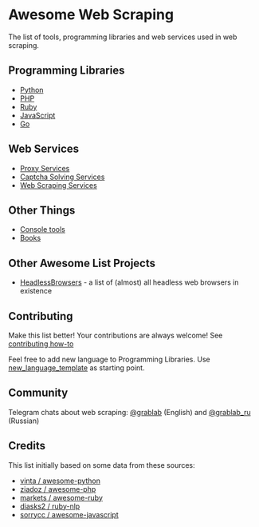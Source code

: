 # Awesome Web Scraping

The list of tools, programming libraries and web services used in web scraping.

## Programming Libraries

* [Python](http://github.com/lorien/web-scraping/blob/master/python.md)
* [PHP](http://github.com/lorien/web-scraping/blob/master/php.md)
* [Ruby](http://github.com/lorien/web-scraping/blob/master/ruby.md)
* [JavaScript](http://github.com/lorien/web-scraping/blob/master/javascript.md)
* [Go](http://github.com/lorien/web-scraping/blob/master/golang.md)

## Web Services
* [Proxy Services](http://github.com/lorien/web-scraping/blob/master/proxy_services.md)
* [Captcha Solving Services](https://github.com/lorien/awesome-web-scraping/blob/master/captcha_solving_services.md)
* [Web Scraping Services](http://github.com/lorien/web-scraping/blob/master/web_services.md)

## Other Things

* [Console tools](http://github.com/lorien/web-scraping/blob/master/console_tools.md)
* [Books](http://github.com/lorien/web-scraping/blob/master/books.md)

## Other Awesome List Projects
* [HeadlessBrowsers](https://github.com/dhamaniasad/HeadlessBrowsers) - a list of (almost) all headless web browsers in existence

## Contributing

Make this list better! Your contributions are always welcome! See [contributing how-to](https://github.com/lorien/web-scraping/blob/master/CONTRIBUTING.md)

Feel free to add new language to Programming Libraries. Use [new_language_template](http://github.com/lorien/web-scraping/blob/master/new_language_template.md) as starting point.

## Community

Telegram chats about web scraping: [@grablab](https://t.me/grablab) (English) and [@grablab_ru](https://t.me/grablab_ru) (Russian)

## Credits
This list initially based on some data from these sources:
* [vinta / awesome-python](https://github.com/vinta/awesome-python)
* [ziadoz / awesome-php](https://github.com/ziadoz/awesome-php)
* [markets / awesome-ruby](https://github.com/markets/awesome-ruby)
* [diasks2 / ruby-nlp](https://github.com/diasks2/ruby-nlp)
* [sorrycc / awesome-javascript](https://github.com/sorrycc/awesome-javascript)

